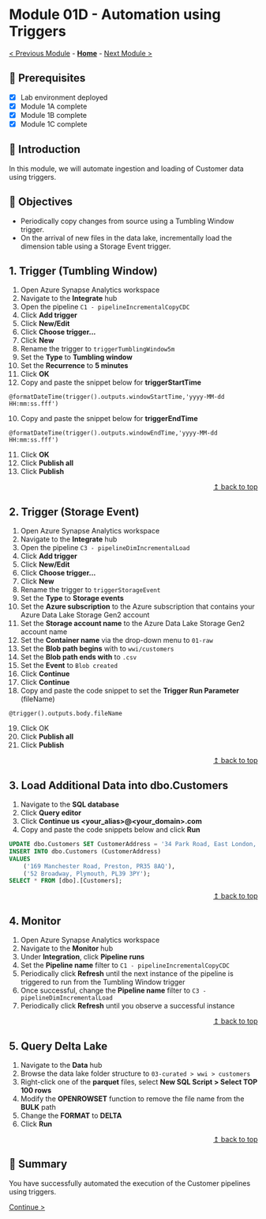 # Module 01D - Automation using Triggers

[< Previous Module](../modules/module01c.md) - **[Home](../README.md)** - [Next Module >](../modules/module02a.md)

## :thinking: Prerequisites

- [x] Lab environment deployed
- [x] Module 1A complete
- [x] Module 1B complete
- [x] Module 1C complete

## :loudspeaker: Introduction

In this module, we will automate ingestion and loading of Customer data using triggers.

## :dart: Objectives

* Periodically copy changes from source using a Tumbling Window trigger.
* On the arrival of new files in the data lake, incrementally load the dimension table using a Storage Event trigger.

## 1. Trigger (Tumbling Window)

1. Open Azure Synapse Analytics workspace
2. Navigate to the **Integrate** hub
3. Open the pipeline `C1 - pipelineIncrementalCopyCDC`
4. Click **Add trigger**
2. Click **New/Edit**
3. Click **Choose trigger...**
4. Click **New**
5. Rename the trigger to `triggerTumblingWindow5m`
6. Set the **Type** to **Tumbling window**
7. Set the **Recurrence** to **5 minutes**
8. Click **OK**
9. Copy and paste the snippet below for **triggerStartTime**
```
@formatDateTime(trigger().outputs.windowStartTime,'yyyy-MM-dd HH:mm:ss.fff')
```
10. Copy and paste the snippet below for **triggerEndTime**
```
@formatDateTime(trigger().outputs.windowEndTime,'yyyy-MM-dd HH:mm:ss.fff')
```
11. Click **OK**
12. Click **Publish all**
13. Click **Publish**

<div align="right"><a href="#module-01d---automation-using-triggers">↥ back to top</a></div>

## 2. Trigger (Storage Event)

1. Open Azure Synapse Analytics workspace
2. Navigate to the **Integrate** hub
3. Open the pipeline `C3 - pipelineDimIncrementalLoad`
4. Click **Add trigger**
5. Click **New/Edit**
6. Click **Choose trigger...**
7. Click **New**
8. Rename the trigger to `triggerStorageEvent`
9. Set the **Type** to **Storage events**
10. Set the **Azure subscription** to the Azure subscription that contains your Azure Data Lake Storage Gen2 account
11. Set the **Storage account name** to the Azure Data Lake Storage Gen2 account name
12. Set the **Container name** via the drop-down menu to `01-raw`
13. Set the **Blob path begins** with to `wwi/customers`
14. Set the **Blob path ends with** to `.csv`
15. Set the **Event** to `Blob created`
16. Click **Continue**
17. Click **Continue**
18. Copy and paste the code snippet to set the **Trigger Run Parameter** (fileName)
```
@trigger().outputs.body.fileName
```
19. Click OK
20. Click **Publish all**
21. Click **Publish**

<div align="right"><a href="#module-01d---automation-using-triggers">↥ back to top</a></div>

## 3. Load Additional Data into dbo.Customers

1. Navigate to the **SQL database**
2. Click **Query editor**
3. Click **Continue us <your_alias>@<your_domain>.com**
4. Copy and paste the code snippets below and click **Run**
```sql
UPDATE dbo.Customers SET CustomerAddress = '34 Park Road, East London, E9 7RW' WHERE CustomerID = 5;
INSERT INTO dbo.Customers (CustomerAddress)
VALUES
    ('169 Manchester Road, Preston, PR35 8AQ'),
    ('52 Broadway, Plymouth, PL39 3PY');
SELECT * FROM [dbo].[Customers];
```

<div align="right"><a href="#module-01d---automation-using-triggers">↥ back to top</a></div>

## 4. Monitor

1. Open Azure Synapse Analytics workspace
2. Navigate to the **Monitor** hub
3. Under **Integration**, click **Pipeline runs**
4. Set the **Pipeline name** filter to `C1 - pipelineIncrementalCopyCDC`
5. Periodically click **Refresh** until the next instance of the pipeline is triggered to run from the Tumbling Window trigger
6. Once successful, change the **Pipeline name** filter to `C3 - pipelineDimIncrementalLoad`
7. Periodically click **Refresh** until you observe a successful instance

<div align="right"><a href="#module-01d---automation-using-triggers">↥ back to top</a></div>

## 5. Query Delta Lake

1. Navigate to the **Data** hub
2. Browse the data lake folder structure to `03-curated > wwi > customers`
3. Right-click one of the **parquet** files, select **New SQL Script > Select TOP 100 rows**
4. Modify the **OPENROWSET** function to remove the file name from the **BULK** path
5. Change the **FORMAT** to **DELTA**
6. Click **Run**

<div align="right"><a href="#module-01d---automation-using-triggers">↥ back to top</a></div>

## :tada: Summary

You have successfully automated the execution of the Customer pipelines using triggers.

[Continue >](../modules/module02a.md)